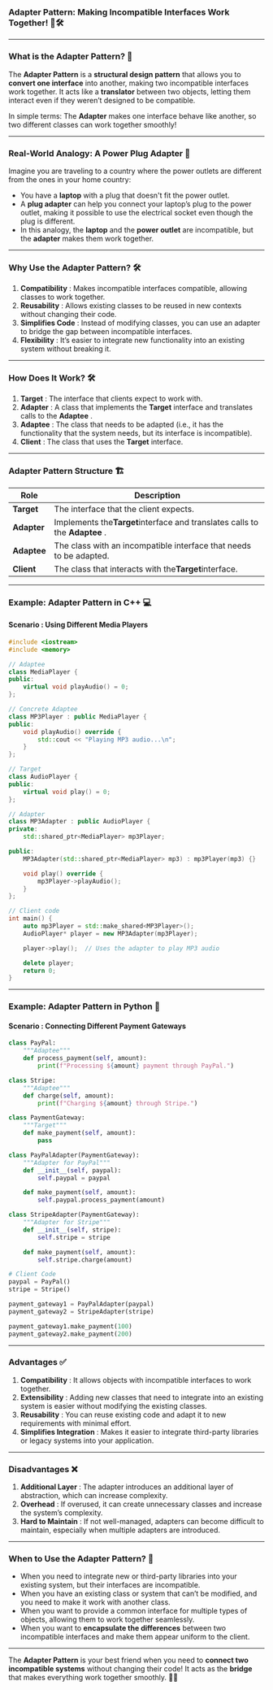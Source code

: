### **Adapter Pattern: Making Incompatible Interfaces Work Together!** 🔌🛠️

---

### **What is the Adapter Pattern?** 🤔

The **Adapter Pattern** is a **structural design pattern** that allows you to **convert one interface** into another, making two incompatible interfaces work together. It acts like a **translator** between two objects, letting them interact even if they weren’t designed to be compatible.

In simple terms: The **Adapter** makes one interface behave like another, so two different classes can work together smoothly!

---

### **Real-World Analogy: A Power Plug Adapter** 🔌

Imagine you are traveling to a country where the power outlets are different from the ones in your home country:

* You have a **laptop** with a plug that doesn't fit the power outlet.
* A **plug adapter** can help you connect your laptop’s plug to the power outlet, making it possible to use the electrical socket even though the plug is different.
* In this analogy, the **laptop** and the **power outlet** are incompatible, but the **adapter** makes them work together.

---

### **Why Use the Adapter Pattern?** 🛠️

1. **Compatibility** : Makes incompatible interfaces compatible, allowing classes to work together.
2. **Reusability** : Allows existing classes to be reused in new contexts without changing their code.
3. **Simplifies Code** : Instead of modifying classes, you can use an adapter to bridge the gap between incompatible interfaces.
4. **Flexibility** : It’s easier to integrate new functionality into an existing system without breaking it.

---

### **How Does It Work?** 🛠️

1. **Target** : The interface that clients expect to work with.
2. **Adapter** : A class that implements the **Target** interface and translates calls to the  **Adaptee** .
3. **Adaptee** : The class that needs to be adapted (i.e., it has the functionality that the system needs, but its interface is incompatible).
4. **Client** : The class that uses the **Target** interface.

---

### **Adapter Pattern Structure** 🏗️

| **Role**    | **Description**                                                                   |
| ----------------- | --------------------------------------------------------------------------------------- |
| **Target**  | The interface that the client expects.                                                  |
| **Adapter** | Implements the**Target**interface and translates calls to the **Adaptee** . |
| **Adaptee** | The class with an incompatible interface that needs to be adapted.                      |
| **Client**  | The class that interacts with the**Target**interface.                             |

---

### **Example: Adapter Pattern in C++** 💻

#### **Scenario** : Using Different Media Players

```cpp
#include <iostream>
#include <memory>

// Adaptee
class MediaPlayer {
public:
    virtual void playAudio() = 0;
};

// Concrete Adaptee
class MP3Player : public MediaPlayer {
public:
    void playAudio() override {
        std::cout << "Playing MP3 audio...\n";
    }
};

// Target
class AudioPlayer {
public:
    virtual void play() = 0;
};

// Adapter
class MP3Adapter : public AudioPlayer {
private:
    std::shared_ptr<MediaPlayer> mp3Player;

public:
    MP3Adapter(std::shared_ptr<MediaPlayer> mp3) : mp3Player(mp3) {}

    void play() override {
        mp3Player->playAudio();
    }
};

// Client code
int main() {
    auto mp3Player = std::make_shared<MP3Player>();
    AudioPlayer* player = new MP3Adapter(mp3Player);

    player->play();  // Uses the adapter to play MP3 audio

    delete player;
    return 0;
}
```

---

### **Example: Adapter Pattern in Python** 🐍

#### **Scenario** : Connecting Different Payment Gateways

```python
class PayPal:
    """Adaptee"""
    def process_payment(self, amount):
        print(f"Processing ${amount} payment through PayPal.")

class Stripe:
    """Adaptee"""
    def charge(self, amount):
        print(f"Charging ${amount} through Stripe.")

class PaymentGateway:
    """Target"""
    def make_payment(self, amount):
        pass

class PayPalAdapter(PaymentGateway):
    """Adapter for PayPal"""
    def __init__(self, paypal):
        self.paypal = paypal

    def make_payment(self, amount):
        self.paypal.process_payment(amount)

class StripeAdapter(PaymentGateway):
    """Adapter for Stripe"""
    def __init__(self, stripe):
        self.stripe = stripe

    def make_payment(self, amount):
        self.stripe.charge(amount)

# Client Code
paypal = PayPal()
stripe = Stripe()

payment_gateway1 = PayPalAdapter(paypal)
payment_gateway2 = StripeAdapter(stripe)

payment_gateway1.make_payment(100)
payment_gateway2.make_payment(200)
```

---

### **Advantages** ✅

1. **Compatibility** : It allows objects with incompatible interfaces to work together.
2. **Extensibility** : Adding new classes that need to integrate into an existing system is easier without modifying the existing classes.
3. **Reusability** : You can reuse existing code and adapt it to new requirements with minimal effort.
4. **Simplifies Integration** : Makes it easier to integrate third-party libraries or legacy systems into your application.

---

### **Disadvantages** ❌

1. **Additional Layer** : The adapter introduces an additional layer of abstraction, which can increase complexity.
2. **Overhead** : If overused, it can create unnecessary classes and increase the system’s complexity.
3. **Hard to Maintain** : If not well-managed, adapters can become difficult to maintain, especially when multiple adapters are introduced.

---

### **When to Use the Adapter Pattern?** 📌

* When you need to integrate new or third-party libraries into your existing system, but their interfaces are incompatible.
* When you have an existing class or system that can’t be modified, and you need to make it work with another class.
* When you want to provide a common interface for multiple types of objects, allowing them to work together seamlessly.
* When you want to **encapsulate the differences** between two incompatible interfaces and make them appear uniform to the client.

---

The **Adapter Pattern** is your best friend when you need to **connect two incompatible systems** without changing their code! It acts as the **bridge** that makes everything work together smoothly. 🔌🌉
